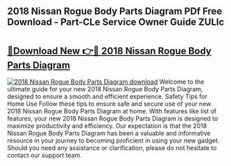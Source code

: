 ## 2018 Nissan Rogue Body Parts Diagram PDf Free Download - Part-CLe Service Owner Guide ZULlc

# <h2><a href="http://dfs5ufz.blite.top/?on=2018+Nissan+Rogue+Body+Parts+Diagram">🔗Download New 👉🔴 2018 Nissan Rogue Body Parts Diagram</a></h2>

[![2018 Nissan Rogue Body Parts Diagram download](https://i.imgur.com/lujVjoI.png)](http://dfs5ufz.blite.top/?on=2018+Nissan+Rogue+Body+Parts+Diagram)
Welcome to the ultimate guide for your new 2018 Nissan Rogue Body Parts Diagram, designed to ensure a smooth and efficient experience. Safety Tips for Home Use Follow these tips to ensure safe and secure use of your new 2018 Nissan Rogue Body Parts Diagram at home. With features like list of features, your new 2018 Nissan Rogue Body Parts Diagram is designed to maximize productivity and efficiency. Our expectation is that the 2018 Nissan Rogue Body Parts Diagram has been a valuable and informative resource in your journey to becoming proficient in using your new gadget. Should you need any assistance or clarification, please do not hesitate to contact our support team.
